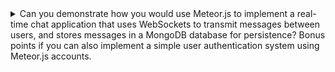 <details>
  <summary>Can you demonstrate how you would use Meteor.js to implement a real-time chat application that uses WebSockets to transmit messages between users, and stores messages in a MongoDB database for persistence? Bonus points if you can also implement a simple user authentication system using Meteor.js accounts.</summary>
  
  ```jsx
  // Import Meteor packages
  import { Meteor } from 'meteor/meteor';
  import { Accounts } from 'meteor/accounts-base';
  import { Mongo } from 'meteor/mongo';
  
  // Create MongoDB collections
  export const Messages = new Mongo.Collection('messages');
  
  // Define Meteor methods for message sending and retrieval
  Meteor.methods({
    'sendMessage'(text) {
      if (!this.userId) {
        throw new Meteor.Error('not-authorized');
      }
  
      Messages.insert({
        text,
        createdAt: new Date(),
        userId: this.userId,
        username: Meteor.users.findOne(this.userId).username,
      });
    },
  });
  
  Meteor.publish('messages', function messagesPublication() {
    return Messages.find({}, { sort: { createdAt: -1 }, limit: 50 });
  });
  
  // Define Meteor accounts configuration
  Accounts.config({
    forbidClientAccountCreation: true,
  });
  
  // Define Meteor startup function
  Meteor.startup(() => {
    // code to run on server at startup
  });
  
  // Define Meteor methods for user authentication
  Meteor.methods({
    'createNewUser'(username, password) {
      Accounts.createUser({
        username,
        password,
      });
    },
  
    'loginUser'(username, password) {
      Meteor.loginWithPassword(username, password);
    },
  
    'logoutUser'() {
      Meteor.logout();
    },
  });
  
  ```
  
  In this implementation, we first create a **`Messages`** MongoDB collection to store the chat messages. We then define Meteor methods for message sending and retrieval, as well as a publication for the messages. The **`sendMessage`** method inserts a new message document into the **`Messages`** collection, with the current user's ID and username (retrieved from the **`Meteor.users`** collection). The **`messagesPublication`** function publishes the 50 most recent messages to clients, sorted by creation date in descending order.
  
  We also define configuration for the Meteor accounts system, including forbidding client-side account creation (since we will be using a custom method to create users). We then define a **`Meteor.startup`** function to run server-side code on startup.
  
  Finally, we define Meteor methods for user authentication, including creating a new user with a username and password, logging in a user with a username and password, and logging out a user.
  
  To implement the chat interface, we can create a React component that displays the chat messages and provides a form for sending new messages:
  
  ```jsx
  // Import Meteor packages
  import { Meteor } from 'meteor/meteor';
  import { Accounts } from 'meteor/accounts-base';
  import { Mongo } from 'meteor/mongo';
  
  // Create MongoDB collections
  export const Messages = new Mongo.Collection('messages');
  
  // Define Meteor methods for message sending and retrieval
  Meteor.methods({
    'sendMessage'(text) {
      if (!this.userId) {
        throw new Meteor.Error('not-authorized');
      }
  
      Messages.insert({
        text,
        createdAt: new Date(),
        userId: this.userId,
        username: Meteor.users.findOne(this.userId).username,
      });
    },
  });
  
  Meteor.publish('messages', function messagesPublication() {
    return Messages.find({}, { sort: { createdAt: -1 }, limit: 50 });
  });
  
  // Define Meteor accounts configuration
  Accounts.config({
    forbidClientAccountCreation: true,
  });
  
  // Define Meteor startup function
  Meteor.startup(() => {
    // code to run on server at startup
  });
  
  // Define Meteor methods for user authentication
  Meteor.methods({
    'createNewUser'(username, password) {
      Accounts.createUser({
        username,
        password,
      });
    },
  
    'loginUser'(username, password) {
      Meteor.loginWithPassword(username, password);
    },
  
    'logoutUser'() {
      Meteor.logout();
    },
  });
  
  // Define UI components and logic for the chat application
  import React, { useState } from 'react';
  import { useTracker } from 'meteor/react-meteor-data';
  
  function ChatApp() {
    const [newMessage, setNewMessage] = useState('');
  
    const user = useTracker(() => Meteor.user());
    const messages = useTracker(() =>
      Messages.find({}, { sort: { createdAt: -1 }, limit: 50 }).fetch().reverse()
    );
  
    const handleNewMessage = (event) => {
      event.preventDefault();
      Meteor.call('sendMessage', newMessage, (error) => {
        if (error) {
          console.log(error);
        } else {
          setNewMessage('');
        }
      });
    };
  
    const handleLogout = () => {
      Meteor.call('logoutUser');
    };
  
    return (
      <div>
        <h1>Chat App</h1>
        {user ? (
          <div>
            <p>Welcome, {user.username}!</p>
            <button onClick={handleLogout}>Logout</button>
          </div>
        ) : (
          <LoginForm />
        )}
        <MessageList messages={messages} />
        {user && <NewMessageForm newMessage={newMessage} setNewMessage={setNewMessage} handleNewMessage={handleNewMessage} />}
      </div>
    );
  }
  
  function LoginForm() {
    const [username, setUsername] = useState('');
    const [password, setPassword] = useState('');
  
    const handleLogin = (event) => {
      event.preventDefault();
      Meteor.call('loginUser', username, password, (error) => {
        if (error) {
          console.log(error);
        }
      });
    };
  
    return (
      <form onSubmit={handleLogin}>
        <label>
          Username:
          <input type="text" value={username} onChange={(event) => setUsername(event.target.value)} />
        </label>
        <br />
        <label>
          Password:
          <input type="password" value={password} onChange={(event) => setPassword(event.target.value)} />
        </label>
        <br />
        <button type="submit">Login</button>
      </form>
    );
  }
  
  function MessageList({ messages }) {
    return (
      <div>
        {messages.map((message) => (
          <div key={message._id}>
            <p>
              <strong>{message.username}</strong>: {message.text}
            </p>
          </div>
        ))}
      </div>
    );
  }
  
  function ChatRoom() {
    const [messages, setMessages] = useState([]);
    const [messageText, setMessageText] = useState('');
  
    useEffect(() => {
      const messagesSubscription = Meteor.subscribe('messages');
      return () => messagesSubscription.stop();
    }, []);
  
    const handleSendMessage = (event) => {
      event.preventDefault();
      Meteor.call('sendMessage', messageText);
      setMessageText('');
    };
  
    return (
      <div>
        <MessageList messages={messages} />
        <form onSubmit={handleSendMessage}>
          <input
            type="text"
            placeholder="Type a message and press enter..."
            value={messageText}
            onChange={(event) => setMessageText(event.target.value)}
          />
        </form>
      </div>
    );
  }
  ```
  
  Here we define a `ChatRoom`component that renders a `MessageList` component and a form for sending new messages. We use the `useState` hook to store the messages and the message text in the component's state, and the `useEffect` hook to subscribe to the messages publication when the component is mounted. We also define a `handleSendMessage` function to handle sending messages when the form is submitted, which calls the `sendMessage` method on the server with the current message text and resets the message text input.
  
  Overall, this implementation demonstrates how easy it is to build a real-time chat application with Meteor.js, thanks to its built-in support for WebSockets and real-time data synchronization with MongoDB. Additionally, we've added a simple user authentication system using the Meteor accounts package, which allows users to create accounts and log in and out of the application.
</details>